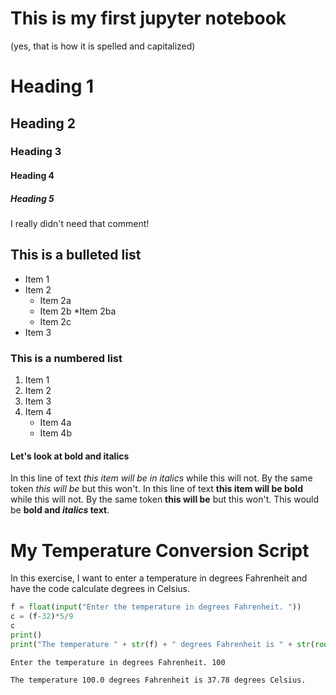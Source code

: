 
# This is my first jupyter notebook
(yes, that is how it is spelled and capitalized)


# Heading 1
## Heading 2
### Heading 3
#### Heading 4
##### Heading 5
I really didn't need that comment!

## This is a bulleted list
* Item 1
* Item 2
    * Item 2a
    * Item 2b
        *Item 2ba
    * Item 2c
* Item 3

### This is a numbered list
1. Item 1
2. Item 2
7. Item 3
15. Item 4
    * Item 4a
    * Item 4b

#### Let's look at bold and italics
In this line of text *this item will be in italics* while this will not. By the same token _this will be_ but this won't. In this line of text **this item will be bold** while this will not. By the same token __this will be__ but this won't. This would be **bold and *italics* text**.

# My Temperature Conversion Script
In this exercise, I want to enter a temperature in degrees Fahrenheit and have the code calculate degrees in Celsius.


```python
f = float(input("Enter the temperature in degrees Fahrenheit. "))
c = (f-32)*5/9
c
print()
print("The temperature " + str(f) + " degrees Fahrenheit is " + str(round((c),2)) + " degrees Celsius.")
```

    Enter the temperature in degrees Fahrenheit. 100
    
    The temperature 100.0 degrees Fahrenheit is 37.78 degrees Celsius.

